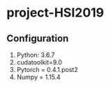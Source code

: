 # project-HSI2019
## Configuration 
1. Python: 3.6.7
2. cudatoolkit=9.0
3. Pytorch = 0.4.1.post2
4. Numpy = 1.15.4
